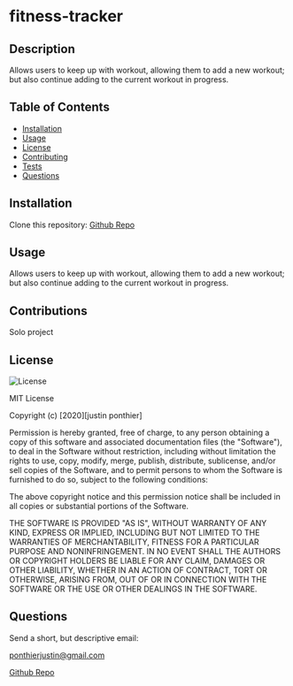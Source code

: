 # fitness-tracker

## Description

Allows users to keep up with workout, allowing them to add a new workout; but also continue adding to the current workout in progress.

## Table of Contents

- [Installation](#installation)
- [Usage](#usage)
- [License](#license)
- [Contributing](#contributing)
- [Tests](#tests)
- [Questions](#questions)

## Installation

Clone this repository: [Github Repo](https://github.com/ponthierjustin/fitness-tracker)

## Usage

Allows users to keep up with workout, allowing them to add a new workout; but also continue adding to the current workout in progress.

## Contributions

Solo project

## License

![License](https://img.shields.io/badge/License-MIT-black.svg)
  
MIT License

Copyright (c) [2020][justin ponthier]
  
Permission is hereby granted, free of charge, to any person obtaining a copy of this software and associated documentation files (the "Software"), to deal in the Software without restriction, including without limitation the rights to use, copy, modify, merge, publish, distribute, sublicense, and/or sell copies of the Software, and to permit persons to whom the Software is furnished to do so, subject to the following conditions:
  
The above copyright notice and this permission notice shall be included in all copies or substantial portions of the Software.
  
THE SOFTWARE IS PROVIDED "AS IS", WITHOUT WARRANTY OF ANY KIND, EXPRESS OR IMPLIED, INCLUDING BUT NOT LIMITED TO THE WARRANTIES OF MERCHANTABILITY, FITNESS FOR A PARTICULAR PURPOSE AND NONINFRINGEMENT. IN NO EVENT SHALL THE AUTHORS OR COPYRIGHT HOLDERS BE LIABLE FOR ANY CLAIM, DAMAGES OR OTHER LIABILITY, WHETHER IN AN ACTION OF CONTRACT, TORT OR OTHERWISE, ARISING FROM, OUT OF OR IN CONNECTION WITH THE SOFTWARE OR THE USE OR OTHER DEALINGS IN THE SOFTWARE.

## Questions

Send a short, but descriptive email:

ponthierjustin@gmail.com

[Github Repo](https://github.com/ponthierjustin)
